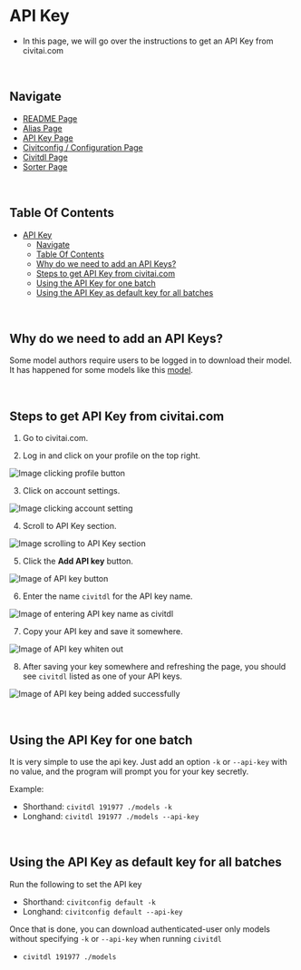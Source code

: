 # API Key
- In this page, we will go over the instructions to get an API Key from civitai.com

<br/>

## Navigate
- [README Page](/README.md)
- [Alias Page](/doc/alias.md)
- [API Key Page](/doc/api_key.md)
- [Civitconfig / Configuration Page](/doc/civitconfig.md)
- [Civitdl Page](/doc/civitdl.md)
- [Sorter Page](/doc/sorter.md)

<br/>

## Table Of Contents
- [API Key](#api-key)
  - [Navigate](#navigate)
  - [Table Of Contents](#table-of-contents)
  - [Why do we need to add an API Keys?](#why-do-we-need-to-add-an-api-keys)
  - [Steps to get API Key from civitai.com](#steps-to-get-api-key-from-civitaicom)
  - [Using the API Key for one batch](#using-the-api-key-for-one-batch)
  - [Using the API Key as default key for all batches](#using-the-api-key-as-default-key-for-all-batches)

<br/>

## Why do we need to add an API Keys?

Some model authors require users to be logged in to download their model. It has happened for some models like this [model](https://civitai.com/models/191977).

<br/>

## Steps to get API Key from civitai.com

1. Go to civitai.com.

2. Log in and click on your profile on the top right.

![Image clicking profile button](images/api_key/1-click-on-profile.png)

3. Click on account settings.

![Image clicking account setting](images/api_key/2-account-setting.png)

4. Scroll to API Key section.

![Image scrolling to API Key section](images/api_key/3-api-keys-section.png)

5. Click the **Add API key** button.

![Image of API key button](images/api_key/3-1-add-api-key-button.png)

6. Enter the name `civitdl` for the API key name.

![Image of entering API key name as civitdl](images/api_key/4-create-civitdl-key.png)

7. Copy your API key and save it somewhere.

![Image of API key whiten out](images/api_key/5-save-your-api-key.png)

8. After saving your key somewhere and refreshing the page, you should see `civitdl` listed as one of your API keys.

![Image of API key being added successfully](images/api_key/6-aftermath.png)

<br/>

## Using the API Key for one batch

It is very simple to use the api key. Just add an option `-k` or `--api-key` with no value, and the program will prompt you for your key secretly.

Example:
- Shorthand: `civitdl 191977 ./models -k`
- Longhand: `civitdl 191977 ./models --api-key`

<br/>

## Using the API Key as default key for all batches

Run the following to set the API key
- Shorthand: `civitconfig default -k`
- Longhand: `civitconfig default --api-key`

Once that is done, you can download authenticated-user only models without specifying `-k` or `--api-key` when running `civitdl`
  - `civitdl 191977 ./models`

